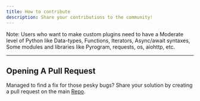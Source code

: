 ```yaml
---
title: How to contribute
description: Share your contributions to the community!
---
```


Note: Users who want to make custom plugins need to have a Moderate level of Python like Data-types, Functions, Iterators, Async/await syntaxes, Some modules and libraries like Pyrogram, requests, os, aiohttp, etc.

---

## Opening A Pull Request

Managed to find a fix for those pesky bugs? Share your solution by creating a pull request on the main [Repo](https://github.com/UsergeTeam/Userge).
